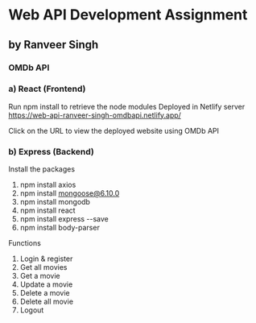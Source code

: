 # Web API Development Assignment
## by Ranveer Singh
### OMDb API


### a) React (Frontend)
Run npm install to retrieve the node modules
Deployed in Netlify server
https://web-api-ranveer-singh-omdbapi.netlify.app/

Click on the URL to view the deployed website using OMDb API 

### b) Express (Backend)
Install the packages
1. npm install axios
2. npm install mongoose@6.10.0
3. npm install mongodb
4. npm install react
5. npm install express --save
6. npm install body-parser

Functions
1. Login & register
2. Get all movies
3. Get a movie
4. Update a movie
5. Delete a movie
6. Delete all movie
7. Logout
